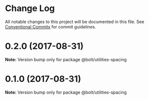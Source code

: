 # Change Log

All notable changes to this project will be documented in this file.
See [Conventional Commits](https://conventionalcommits.org) for commit guidelines.

<a name="0.2.0"></a>
# 0.2.0 (2017-08-31)




**Note:** Version bump only for package @bolt/utilities-spacing

<a name="0.1.0"></a>
# 0.1.0 (2017-08-31)




**Note:** Version bump only for package @bolt/utilities-spacing
